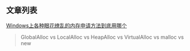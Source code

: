 ## 文章列表

[Windows上各种眼花缭乱的内存申请方法到底用哪个](Windows上各种眼花缭乱的内存申请方法到底用哪个.md)

> GlobalAlloc vs LocalAlloc vs HeapAlloc vs VirtualAlloc vs malloc vs new

